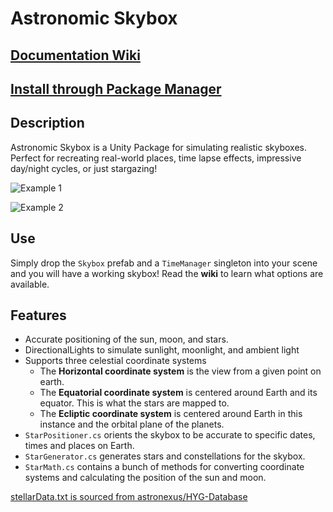 # Astronomic Skybox
## [Documentation Wiki](https://github.com/64bleat/AstronomicSkybox-Unity/wiki)
## [Install through Package Manager](https://docs.unity3d.com/Manual/upm-ui-giturl.html)

## Description 
Astronomic Skybox is a Unity Package for simulating realistic skyboxes. Perfect for recreating real-world places, time lapse effects, impressive day/night cycles, or just stargazing!

![Example 1](.github/ex1.jpg)

![Example 2](.github/ex2.jpg)

## Use
Simply drop the `Skybox` prefab and a `TimeManager` singleton into your scene and you will have a working skybox! Read the **wiki** to learn what options are available.

## Features
* Accurate positioning of the sun, moon, and stars.
* DirectionalLights to simulate sunlight, moonlight, and ambient light
* Supports three celestial coordinate systems
    *  The **Horizontal coordinate system** is the view from a given point on earth.
    *  The **Equatorial coordinate system** is centered around Earth and its equator. This is what the stars are mapped to.
    *  The **Ecliptic coordinate system** is centered around Earth in this instance and the orbital plane of the planets.
* `StarPositioner.cs` orients the skybox to be accurate to specific dates, times and places on Earth.
* `StarGenerator.cs` generates stars and constellations for the skybox.
* `StarMath.cs` contains a bunch of methods for converting coordinate systems and calculating the position of the sun and moon.

[stellarData.txt is sourced from astronexus/HYG-Database](https://github.com/astronexus/HYG-Database/blob/master/hygdata_v3.csv)
